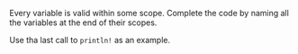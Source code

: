 

Every variable is valid within some scope. Complete the code by naming all the
variables at the end of their scopes. 

<div class="hint">
Use tha last call to <code>println!</code> as an example.
</div>
